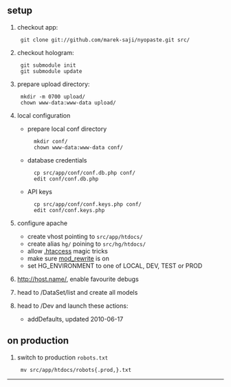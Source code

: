 setup
-----

1. checkout app:

        git clone git://github.com/marek-saji/nyopaste.git src/

1. checkout hologram:

        git submodule init
        git submodule update

1. prepare upload directory:

        mkdir -m 0700 upload/
        chown www-data:www-data upload/

1. local configuration

    - prepare local conf directory

            mkdir conf/
            chown www-data:www-data conf/

    - database credentials

            cp src/app/conf/conf.db.php conf/
            edit conf/conf.db.php

    - API keys

            cp src/app/conf/conf.keys.php conf/
            edit conf/conf.keys.php

1. configure apache
   - create vhost pointing to `src/app/htdocs/`
   - create alias `hg/` poining to `src/hg/htdocs/`
   - allow [.htaccess][] magic tricks
   - make sure [mod_rewrite][] is on
   - set HG_ENVIRONMENT to one of LOCAL, DEV, TEST or PROD

1. http://host.name/, enable favourite debugs

1. head to /DataSet/list and create all models

1. head to /Dev and launch these actions:
   - addDefaults, updated 2010-06-17

on production
-------------

1. switch to production `robots.txt`

        mv src/app/htdocs/robots{.prod,}.txt

--------

[.htaccess]:             http://httpd.apache.org/docs/current/howto/htaccess.html
[mod_rewrite]:           http://httpd.apache.org/docs/current/mod/mod_rewrite.html
